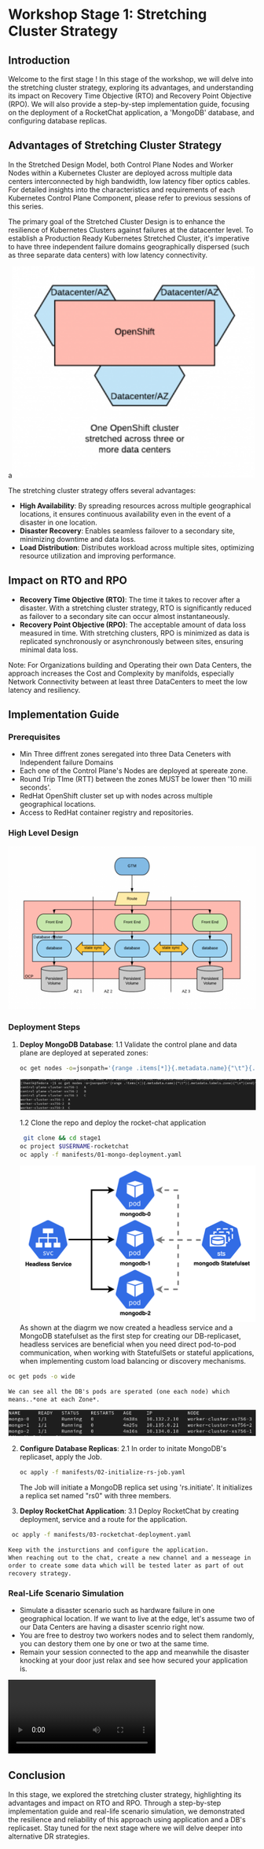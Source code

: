 # Workshop Stage 1: Stretching Cluster Strategy

## Introduction
Welcome to the first stage !
In this stage of the workshop, we will delve into the stretching cluster strategy, exploring its advantages, and understanding its impact on Recovery Time Objective (RTO) and Recovery Point Objective (RPO). We will also provide a step-by-step implementation guide, focusing on the deployment of a RocketChat application, a 'MongoDB' database, and configuring database replicas.

## Advantages of Stretching Cluster Strategy
In the Stretched Design Model, both Control Plane Nodes and Worker Nodes within a Kubernetes Cluster are deployed across multiple data centers interconnected by high bandwidth, low latency fiber optics cables. For detailed insights into the characteristics and requirements of each Kubernetes Control Plane Component, please refer to previous sessions of this series.

The primary goal of the Stretched Cluster Design is to enhance the resilience of Kubernetes Clusters against failures at the datacenter level. To establish a Production Ready Kubernetes Stretched Cluster, it's imperative to have three independent failure domains geographically dispersed (such as three separate data centers) with low latency connectivity.

a![sync](images/high-level.png)

The stretching cluster strategy offers several advantages:
- **High Availability**: By spreading resources across multiple geographical locations, it ensures continuous availability even in the event of a disaster in one location.
- **Disaster Recovery**: Enables seamless failover to a secondary site, minimizing downtime and data loss.
- **Load Distribution**: Distributes workload across multiple sites, optimizing resource utilization and improving performance.

## Impact on RTO and RPO
- **Recovery Time Objective (RTO)**: The time it takes to recover after a disaster. With a stretching cluster strategy, RTO is significantly reduced as failover to a secondary site can occur almost instantaneously.
- **Recovery Point Objective (RPO)**: The acceptable amount of data loss measured in time. With stretching clusters, RPO is minimized as data is replicated synchronously or asynchronously between sites, ensuring minimal data loss.

Note: For Organizations building and Operating their own Data Centers, the approach increases the Cost and Complexity by manifolds, especially Network Connectivity between at least three DataCenters to meet the low latency and resiliency. 
## Implementation Guide
### Prerequisites
- Min Three diffrent zones seregated into three Data Ceneters with Independent failure Domains
- Each one of the Control Plane's Nodes are deployed at spereate zone.
- Round Trip TIme (RTT) between the zones MUST be lower then '10 miili seconds'.
- RedHat OpenShift cluster set up with nodes across multiple geographical locations.
- Access to RedHat container registry and repositories.
### High Level Design

![sync](images/strech-architecture.png)
### Deployment Steps
1. **Deploy MongoDB Database**:
   1.1 Validate the control plane and data plane are deployed at seperated zones:
   ``` bash
   oc get nodes -o=jsonpath='{range .items[*]}{.metadata.name}{"\t"}{.metadata.labels.zone}{"\n"}{end}'
   ```
   ![sync](images/labels.png)

   1.2 Clone the repo and deploy the rocket-chat application
   ``` bash
    git clone && cd stage1
   oc project $USERNAME-rocketchat 
   oc apply -f manifests/01-mongo-deployment.yaml

   ```
   ![sync](images/mogodb.png)
   As shown at the diagrm we now created a headless service and a MongoDB statefulset as the first step for creating our DB-replicaset, headless services are beneficial when you need direct pod-to-pod communication, when working with StatefulSets or stateful applications, when implementing custom load balancing or discovery mechanisms.
``` bash
oc get pods -o wide
```
    We can see all the DB's pods are sperated (one each node) which means..*one at each Zone*.
   ![sync](images/mongodb2.png)

2. **Configure Database Replicas**:
   2.1 In order to initate MongoDB's replicaset, apply the Job.
    ``` bash
   oc apply -f manifests/02-initialize-rs-job.yaml

   ```
   The Job will initiate a MongoDB replica set using 'rs.initiate'. It initializes a replica set named "rs0" with three members.

   
  
3. **Deploy RocketChat Application**:
  3.1 Deploy RocketChat by creating deployment, service and a route for the application.
  ``` bash
   oc apply -f manifests/03-rocketchat-deployment.yaml

   ```

    Keep with the insturctions and configure the application.
    When reaching out to the chat, create a new channel and a messeage in order to create some data which will be tested later as part of out recovery strategy.



### Real-Life Scenario Simulation
- Simulate a disaster scenario such as hardware failure in one geographical location. If we want to live at the edge, let's assume two of our Data Centers are having a disaster scenrio right now.
- You are free to destroy two workers nodes and to select them randomly, you can destory them one by one or two at the same time.
- Remain your session connected to the app and meanwhile the disaster knocking at your door just relax and see how secured your application is.

![sync](images/dr.mp4)

## Conclusion
In this stage, we explored the stretching cluster strategy, highlighting its advantages and impact on RTO and RPO. Through a step-by-step implementation guide and real-life scenario simulation, we demonstrated the resilience and reliability of this approach using application and a DB's replicaset. Stay tuned for the next stage where we will delve deeper into alternative DR strategies.
